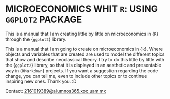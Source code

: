 # MICROECONOMICS WHIT `R`: USING `GGPLOT2` PACKAGE

This is a manual that I am creating little by little on microeconomics in {`R`} through the {`ggplot2`} library.

This is a manual that I am going to create on microeconomics in {`R`}. Where objects and variables that are created
are used to model the different topics that show and describe neoclassical theory. 
I try to do this little by little with the {`ggplot2`} library, so that it is displayed 
in an aesthetic and presentable way in {`RMarkdown`} projects. If you want a suggestion 
regarding the code change, you can tell me, even to include other topics or to 
continue inspiring new ones. Thank you. :D

Contact: 2161019389@alumnos365.xoc.uam.mx
